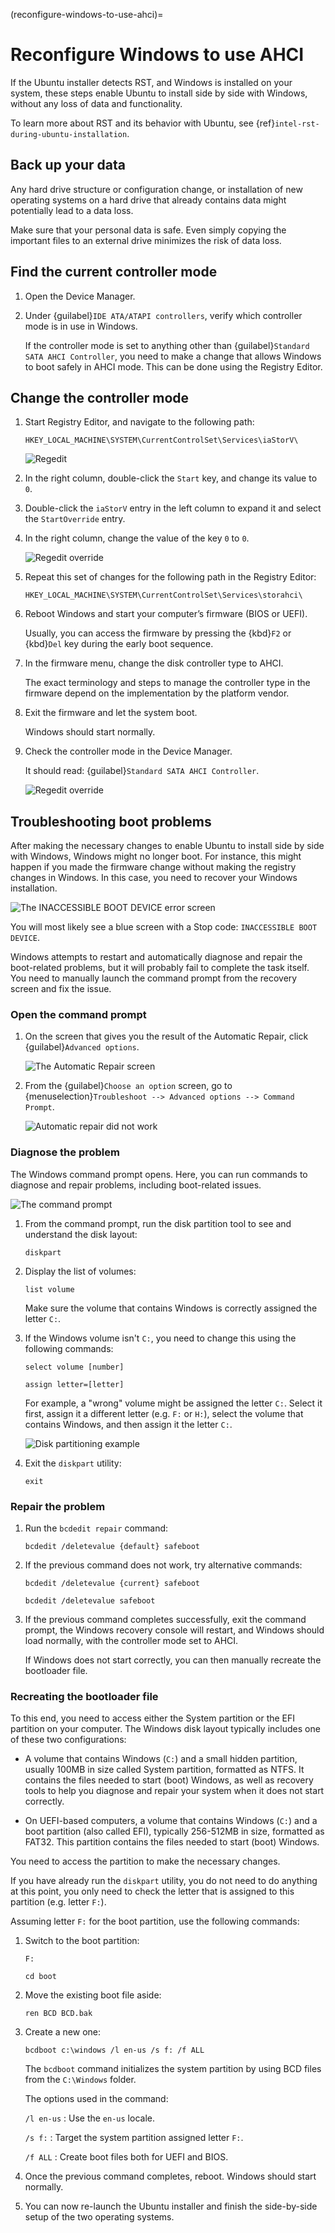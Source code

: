 (reconfigure-windows-to-use-ahci)=
# Reconfigure Windows to use AHCI

If the Ubuntu installer detects RST, and Windows is installed on your system, these steps enable Ubuntu to install side by side with Windows, without any loss of data and functionality.

To learn more about RST and its behavior with Ubuntu, see {ref}`intel-rst-during-ubuntu-installation`.


## Back up your data

Any hard drive structure or configuration change, or installation of new operating systems on a hard drive that already contains data might potentially lead to a data loss.

Make sure that your personal data is safe. Even simply copying the important files to an external drive minimizes the risk of data loss.


## Find the current controller mode

1. Open the Device Manager.

1. Under {guilabel}`IDE ATA/ATAPI controllers`, verify which controller mode is in use in Windows.

    If the controller mode is set to anything other than {guilabel}`Standard SATA AHCI Controller`, you need to make a change that allows Windows to boot safely in AHCI mode. This can be done using the Registry Editor.


## Change the controller mode

1. Start Registry Editor, and navigate to the following path:

    ```text
    HKEY_LOCAL_MACHINE\SYSTEM\CurrentControlSet\Services\iaStorV\
    ```

    ![Regedit](/images/windows-ahci/Regedit.png)

1. In the right column, double-click the `Start` key, and change its value to `0`.

1. Double-click the `iaStorV` entry in the left column to expand it and select the `StartOverride` entry.

1. In the right column, change the value of the key `0` to `0`.

    ![Regedit override](/images/windows-ahci/Regedit-override-dword.png)

1. Repeat this set of changes for the following path in the Registry Editor:

    ```text
    HKEY_LOCAL_MACHINE\SYSTEM\CurrentControlSet\Services\storahci\
    ```

1. Reboot Windows and start your computer’s firmware (BIOS or UEFI).

    Usually, you can access the firmware by pressing the {kbd}`F2` or {kbd}`Del` key during the early boot sequence.

1. In the firmware menu, change the disk controller type to AHCI.

    The exact terminology and steps to manage the controller type in the firmware depend on the implementation by the platform vendor.

1. Exit the firmware and let the system boot.

    Windows should start normally.

1. Check the controller mode in the Device Manager.

    It should read: {guilabel}`Standard SATA AHCI Controller`.

    ![Regedit override](/images/windows-ahci/Regedit-override.png)


## Troubleshooting boot problems

After making the necessary changes to enable Ubuntu to install side by side with Windows, Windows might no longer boot. For instance, this might happen if you made the firmware change without making the registry changes in Windows. In this case, you need to recover your Windows installation.

![The INACCESSIBLE BOOT DEVICE error screen](/images/windows-ahci/INACCESSIBLE-BOOT-DEVICE.png)

You will most likely see a blue screen with a Stop code: `INACCESSIBLE BOOT DEVICE`.

Windows attempts to restart and automatically diagnose and repair the boot-related problems, but it will probably fail to complete the task itself. You need to manually launch the command prompt from the recovery screen and fix the issue.

### Open the command prompt

1. On the screen that gives you the result of the Automatic Repair, click {guilabel}`Advanced options`.

    ![The Automatic Repair screen](/images/windows-ahci/Automatic-repair.png)

1. From the {guilabel}`Choose an option` screen, go to {menuselection}`Troubleshoot --> Advanced options --> Command Prompt`.

    ![Automatic repair did not work](/images/windows-ahci/Automatic-repair-did-not-work.png)

### Diagnose the problem

The Windows command prompt opens. Here, you can run commands to diagnose and repair problems, including boot-related issues.

![The command prompt](/images/windows-ahci/Windows-command-prompt.png)

1. From the command prompt, run the disk partition tool to see and understand the disk layout:

    ```text
    diskpart
    ```

1. Display the list of volumes:

    ```text
    list volume
    ```

    Make sure the volume that contains Windows is correctly assigned the letter `C:`.

1. If the Windows volume isn't `C:`, you need to change this using the following commands:

    ```text
    select volume [number]
    ```

    ```text
    assign letter=[letter]
    ```

    For example, a "wrong" volume might be assigned the letter `C:`. Select it first, assign it a different letter (e.g. `F:` or `H:`), select the volume that contains Windows, and then assign it the letter `C:`.

    ![Disk partitioning example](/images/windows-ahci/windows-10-diskpart.png)

1. Exit the `diskpart` utility:

    ```text
    exit
    ```

### Repair the problem

1. Run the `bcdedit repair` command:

    ```text
    bcdedit /deletevalue {default} safeboot
    ```

1. If the previous command does not work, try alternative commands:

    ```text
    bcdedit /deletevalue {current} safeboot
    ```

    ```text
    bcdedit /deletevalue safeboot
    ```

1. If the previous command completes successfully, exit the command prompt, the Windows recovery console will restart, and Windows should load normally, with the controller mode set to AHCI.

    If Windows does not start correctly, you can then manually recreate the bootloader file.

### Recreating the bootloader file

To this end, you need to access either the System partition or the EFI partition on your computer. The Windows disk layout typically includes one of these two configurations:

* A volume that contains Windows (`C:`) and a small hidden partition, usually 100MB in size called System partition, formatted as NTFS. It contains the files needed to start (boot) Windows, as well as recovery tools to help you diagnose and repair your system when it does not start correctly.

* On UEFI-based computers, a volume that contains Windows (`C:`) and a boot partition (also called EFI), typically 256-512MB in size, formatted as FAT32. This partition contains the files needed to start (boot) Windows.

You need to access the partition to make the necessary changes.

If you have already run the `diskpart` utility, you do not need to do anything at this point, you only need to check the letter that is assigned to this partition (e.g. letter `F:`).

Assuming letter `F:` for the boot partition, use the following commands:

1. Switch to the boot partition:

    ```text
    F:
    ```

    ```text
    cd boot
    ```

1. Move the existing boot file aside:

    ```text
    ren BCD BCD.bak
    ```

1. Create a new one:

    ```text
    bcdboot c:\windows /l en-us /s f: /f ALL
    ```

    The `bcdboot` command initializes the system partition by using BCD files from the `C:\Windows` folder.

    The options used in the command:

    `/l en-us`
    : Use the `en-us` locale.

    `/s f:`
    : Target the system partition assigned letter `F:`.

    `/f ALL`
    : Create boot files both for UEFI and BIOS.

1. Once the previous command completes, reboot. Windows should start normally.

1. You can now re-launch the Ubuntu installer and finish the side-by-side setup of the two operating systems.

